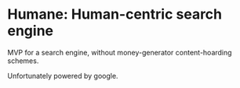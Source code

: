 # Humane: Human-centric search engine

MVP for a search engine, without money-generator content-hoarding schemes.

Unfortunately powered by google.

